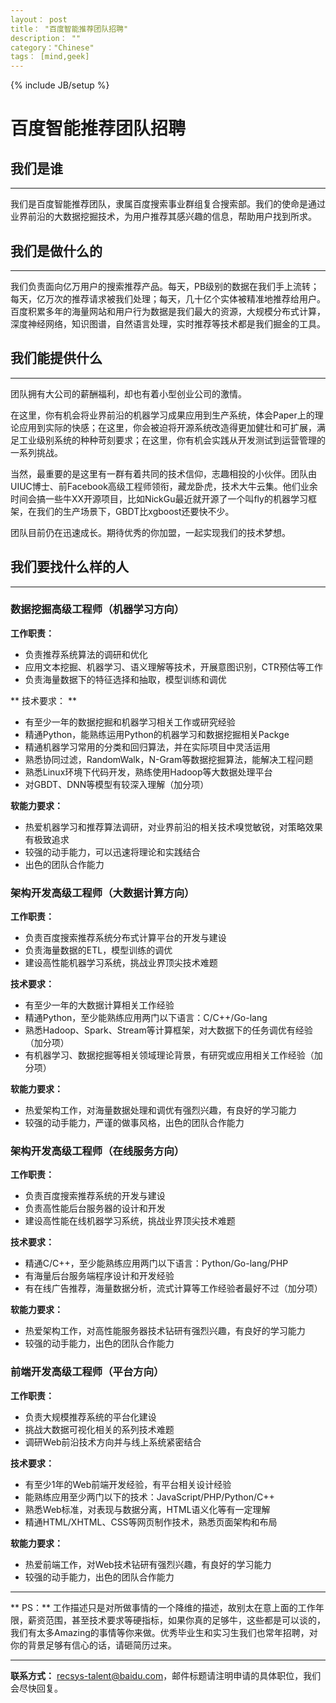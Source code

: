 ```yaml
---
layout： post
title： "百度智能推荐团队招聘"
description： ""
category："Chinese"
tags： [mind,geek]
---
```

{% include JB/setup %}

# 百度智能推荐团队招聘


## 我们是谁
___

我们是百度智能推荐团队，隶属百度搜索事业群组复合搜索部。我们的使命是通过业界前沿的大数据挖掘技术，为用户推荐其感兴趣的信息，帮助用户找到所求。


## 我们是做什么的
___

我们负责面向亿万用户的搜索推荐产品。每天，PB级别的数据在我们手上流转；每天，亿万次的推荐请求被我们处理；每天，几十亿个实体被精准地推荐给用户。百度积累多年的海量网站和用户行为数据是我们最大的资源，大规模分布式计算，深度神经网络，知识图谱，自然语言处理，实时推荐等技术都是我们掘金的工具。

## 我们能提供什么
___


团队拥有大公司的薪酬福利，却也有着小型创业公司的激情。

在这里，你有机会将业界前沿的机器学习成果应用到生产系统，体会Paper上的理论应用到实际的快感；在这里，你会被迫将开源系统改造得更加健壮和可扩展，满足工业级别系统的种种苛刻要求；在这里，你有机会实践从开发测试到运营管理的一系列挑战。

当然，最重要的是这里有一群有着共同的技术信仰，志趣相投的小伙伴。团队由UIUC博士、前Facebook高级工程师领衔，藏龙卧虎，技术大牛云集。他们业余时间会搞一些牛XX开源项目，比如NickGu最近就开源了一个叫fly的机器学习框架，在我们的生产场景下，GBDT比xgboost还要快不少。

团队目前仍在迅速成长。期待优秀的你加盟，一起实现我们的技术梦想。


## 我们要找什么样的人
---

### 数据挖掘高级工程师（机器学习方向）

**工作职责：**

* 负责推荐系统算法的调研和优化
* 应用文本挖掘、机器学习、语义理解等技术，开展意图识别，CTR预估等工作
* 负责海量数据下的特征选择和抽取，模型训练和调优

** 技术要求： **

* 有至少一年的数据挖掘和机器学习相关工作或研究经验
* 精通Python，能熟练运用Python的机器学习和数据挖掘相关Packge
* 精通机器学习常用的分类和回归算法，并在实际项目中灵活运用
* 熟悉协同过滤，RandomWalk，N-Gram等数据挖掘算法，能解决工程问题
* 熟悉Linux环境下代码开发，熟练使用Hadoop等大数据处理平台
* 对GBDT、DNN等模型有较深入理解（加分项）

**软能力要求：**

* 热爱机器学习和推荐算法调研，对业界前沿的相关技术嗅觉敏锐，对策略效果有极致追求
* 较强的动手能力，可以迅速将理论和实践结合
* 出色的团队合作能力


### 架构开发高级工程师（大数据计算方向）

**工作职责：**

* 负责百度搜索推荐系统分布式计算平台的开发与建设
* 负责海量数据的ETL，模型训练的调优
* 建设高性能机器学习系统，挑战业界顶尖技术难题

**技术要求：**

* 有至少一年的大数据计算相关工作经验
* 精通Python，至少能熟练应用两门以下语言：C/C++/Go-lang
* 熟悉Hadoop、Spark、Stream等计算框架，对大数据下的任务调优有经验（加分项）
* 有机器学习、数据挖掘等相关领域理论背景，有研究或应用相关工作经验（加分项）  

**软能力要求：**

* 热爱架构工作，对海量数据处理和调优有强烈兴趣，有良好的学习能力
* 较强的动手能力，严谨的做事风格，出色的团队合作能力


### 架构开发高级工程师（在线服务方向）

**工作职责：**

* 负责百度搜索推荐系统的开发与建设
* 负责高性能后台服务器的设计和开发
* 建设高性能在线机器学习系统，挑战业界顶尖技术难题

**技术要求：**

* 精通C/C++，至少能熟练应用两门以下语言：Python/Go-lang/PHP
* 有海量后台服务端程序设计和开发经验 
* 有在线广告推荐，海量数据分析，流式计算等工作经验者最好不过（加分项）

**软能力要求：**

* 热爱架构工作，对高性能服务器技术钻研有强烈兴趣，有良好的学习能力
* 较强的动手能力，出色的团队合作能力


### 前端开发高级工程师（平台方向）

**工作职责：**

* 负责大规模推荐系统的平台化建设
* 挑战大数据可视化相关的系列技术难题
* 调研Web前沿技术方向并与线上系统紧密结合

**技术要求：**

* 有至少1年的Web前端开发经验，有平台相关设计经验
* 能熟练应用至少两门以下的技术：JavaScript/PHP/Python/C++
* 熟悉Web标准，对表现与数据分离，HTML语义化等有一定理解
* 精通HTML/XHTML、CSS等网页制作技术，熟悉页面架构和布局

**软能力要求：**

* 热爱前端工作，对Web技术钻研有强烈兴趣，有良好的学习能力
* 较强的动手能力，出色的团队合作能力


---
** PS：** 工作描述只是对所做事情的一个降维的描述，故别太在意上面的工作年限，薪资范围，甚至技术要求等硬指标，如果你真的足够牛，这些都是可以谈的，我们有太多Amazing的事情等你来做。优秀毕业生和实习生我们也常年招聘，对你的背景足够有信心的话，请砸简历过来。

---
**联系方式：** <recsys-talent@baidu.com>，邮件标题请注明申请的具体职位，我们会尽快回复。


